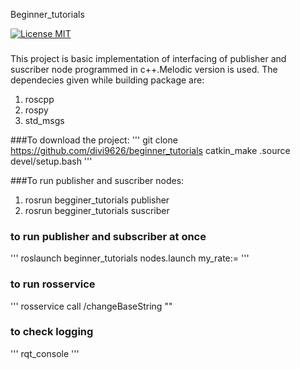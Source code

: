 Beginner_tutorials

[![License MIT](https://img.shields.io/badge/License-MIT-brightgreen.svg)](https://github.com/divi9626/beginner_tutorials/blob/master/LICENSE)

###
 This project is basic implementation of interfacing of publisher and suscriber node programmed in c++.Melodic version is used.
 The dependecies given while building package are:
 1) roscpp
 2) rospy
 3) std_msgs
 
###To download the project:
'''
git clone https://github.com/divi9626/beginner_tutorials
catkin_make
.source devel/setup.bash
'''

###To run publisher and suscriber nodes:

1) rosrun begginer_tutorials publisher
2) rosrun begginer_tutorials suscriber 

### to run publisher and subscriber at once 
'''
roslaunch beginner_tutorials nodes.launch my_rate:=<desired frequency>
'''

### to run rosservice
'''
rosservice call /changeBaseString "<text>"

### to check logging
'''
rqt_console
'''
